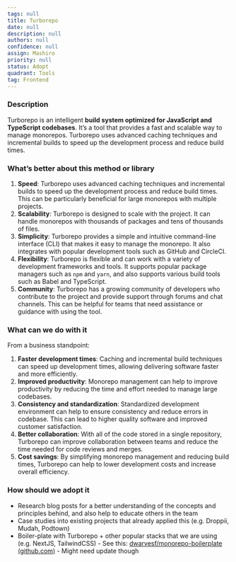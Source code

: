 ```yaml
---
tags: null
title: Turborepo
date: null
description: null
authors: null
confidence: null
assign: Mashiro
priority: null
status: Adopt
quadrant: Tools
tag: Frontend
---
```


<!-- table_of_contents 202332b8-4c11-4522-a2fd-f79234a18d38 -->

### Description

Turborepo is an intelligent **build system optimized for JavaScript and TypeScript codebases**. It’s a tool that provides a fast and scalable way to manage monorepos. Turborepo uses advanced caching techniques and incremental builds to speed up the development process and reduce build times.

### What’s better about this method or library

1. **Speed**: Turborepo uses advanced caching techniques and incremental builds to speed up the development process and reduce build times. This can be particularly beneficial for large monorepos with multiple projects.
1. **Scalability**: Turborepo is designed to scale with the project. It can handle monorepos with thousands of packages and tens of thousands of files.
1. **Simplicity**: Turborepo provides a simple and intuitive command-line interface (CLI) that makes it easy to manage the monorepo. It also integrates with popular development tools such as GitHub and CircleCI.
1. **Flexibility**: Turborepo is flexible and can work with a variety of development frameworks and tools. It supports popular package managers such as `npm` and `yarn`, and also supports various build tools such as Babel and TypeScript.
1. **Community**: Turborepo has a growing community of developers who contribute to the project and provide support through forums and chat channels. This can be helpful for teams that need assistance or guidance with using the tool.

### What can we do with it

From a business standpoint:

1. **Faster development times**: Caching and incremental build techniques can speed up development times, allowing delivering software faster and more efficiently.
1. **Improved productivity**: Monorepo management can help to improve productivity by reducing the time and effort needed to manage large codebases.
1. **Consistency and standardization**: Standardized development environment can help to ensure consistency and reduce errors in codebase. This can lead to higher quality software and improved customer satisfaction.
1. **Better collaboration**: With all of the code stored in a single repository, Turborepo can improve collaboration between teams and reduce the time needed for code reviews and merges.
1. **Cost savings**: By simplifying monorepo management and reducing build times, Turborepo can help to lower development costs and increase overall efficiency.

### How should we adopt it

- Research blog posts for a better understanding of the concepts and principles behind, and also help to educate others in the team
- Case studies into existing projects that already applied this (e.g. Droppii, Mudah, Podtown)
- Boiler-plate with Turborepo + other popular stacks that we are using (e.g. NextJS, TailwindCSS) - See this: [dwarvesf/monorepo-boilerplate (github.com)](https://github.com/dwarvesf/monorepo-boilerplate) - Might need update though

<!-- child_database 943e2681-15e3-4e3f-90f1-fa022646b587 -->

